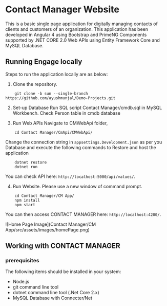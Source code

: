 # Contact Manager Website

This is a basic single page application for digitally managing contacts of clients and customers of an organization. This application has been developed in Angular 4 using Bootstrap and PrimeNG Components supported by .NET CORE 2.0 Web APIs using Entity Framework Core and MySQL Database. 

## Running Engage locally

Steps to run the application locally are as below:

1. Clone the repository.

```
	git clone -b sun --single-branch https://github.com/ayushmunjal/Demo-Projects.git
```

2. Set-up Database
Run SQL script Contact Manager/cmdb.sql in MySQL Workbench. 
Check Person table in cmdb database 

3. Run Web APIs
Navigate to CMWebApi folder,
```
	cd Contact Manager/CmApi/CMWebApi/
```
Change the connection string in `appsettings.Development.json` as per you Database and execute the following commands to Restore and host the application
```
	dotnet restore
	dotnet run
```
You can check API here: `http://localhost:5000/api/values/`.

4. Run Website. Please use a new window of command prompt.
```
	cd Contact Manager/CM App/
	npm install
	npm start
```

You can then access CONTACT MANAGER here: `http://localhost:4200/`. 

![Home Page Image](Contact Manager/CM App/src/assets/images/homePage.png)

## Working with CONTACT MANAGER

### prerequisites

The following items should be installed in your system:
* Node.js 
* git command line tool 
* dotnet command line tool (.Net Core 2.x)
* MySQL Database with Connecter/Net

